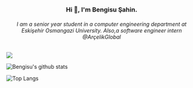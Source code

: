 <h3 align="center">Hi 👋, I'm Bengisu Şahin.</h3>
<h6 align="center">I am a senior year student in a computer engineering department at Eskişehir Osmangazi University. Also,a software engineer intern @ArçelikGlobal</h6>

![](https://komarev.com/ghpvc/?username=bengisu-sahin&color=blueviolet)

<div>
  
![Bengisu's github stats](https://github-readme-stats.vercel.app/api?username=bengisu-sahin&hide=contribs,prs&theme=midnight-purple&show_icons=true)

![Top Langs](https://github-readme-stats.vercel.app/api/top-langs/?username=bengisu-sahin&theme=midnight-purple&hide_progress=true)

</div>
